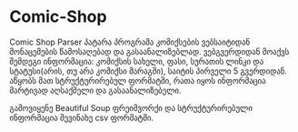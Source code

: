 # Comic-Shop
Comic Shop Parser
პატარა პროგრამა კომიქსების ვებსაიტიდან მონაცემების წამოსაღებად და გასაანალიზებლად. ვებგვერდიდან მოაქვს შემდეგი ინფორმაცია: კომიქსის სახელი, ფასი, სურათის ლინკი და სტატუსი(არის, თუ არა კომიქსი მარაგში), საიტის პირველი 5 გვერდიდან. აწყობს მათ სტრუქტურირებულ ფორმატში, რათა იყოს ინფორმაცია მარტივად აღსაქმელი და გასაანალიზებელი. 

გამოვიყენე Beautiful Soup ფრეიმვორქი და სტრუქტურირებული ინფორმაცია შევინახე csv ფორმატში.
